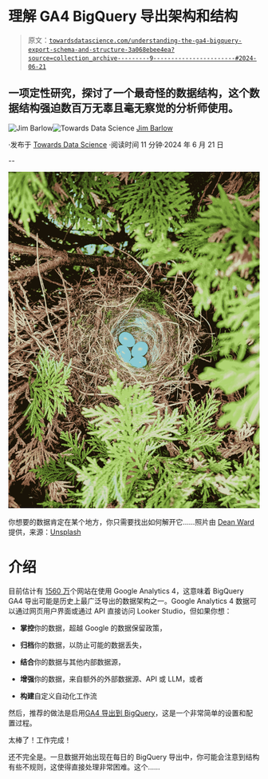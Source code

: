 # 理解 GA4 BigQuery 导出架构和结构

> 原文：[`towardsdatascience.com/understanding-the-ga4-bigquery-export-schema-and-structure-3a068ebee4ea?source=collection_archive---------9-----------------------#2024-06-21`](https://towardsdatascience.com/understanding-the-ga4-bigquery-export-schema-and-structure-3a068ebee4ea?source=collection_archive---------9-----------------------#2024-06-21)

## 一项定性研究，探讨了一个最奇怪的数据结构，这个数据结构强迫数百万无辜且毫无察觉的分析师使用。

[](https://jim-barlow.medium.com/?source=post_page---byline--3a068ebee4ea--------------------------------)![Jim Barlow](https://jim-barlow.medium.com/?source=post_page---byline--3a068ebee4ea--------------------------------)[](https://towardsdatascience.com/?source=post_page---byline--3a068ebee4ea--------------------------------)![Towards Data Science](https://towardsdatascience.com/?source=post_page---byline--3a068ebee4ea--------------------------------) [Jim Barlow](https://jim-barlow.medium.com/?source=post_page---byline--3a068ebee4ea--------------------------------)

·发布于 [Towards Data Science](https://towardsdatascience.com/?source=post_page---byline--3a068ebee4ea--------------------------------) ·阅读时间 11 分钟·2024 年 6 月 21 日

--

![](img/16fb35619de336e01dbd7b4b7da9c038.png)

你想要的数据肯定在某个地方，你只需要找出如何解开它……照片由 [Dean Ward](https://unsplash.com/@deanward?utm_source=medium&utm_medium=referral) 提供，来源：[Unsplash](https://unsplash.com/?utm_source=medium&utm_medium=referral)

# 介绍

目前估计有 [1560 万](https://trends.builtwith.com/analytics/Google-Analytics-4)个网站在使用 Google Analytics 4，这意味着 BigQuery GA4 导出可能是历史上最广泛导出的数据架构之一。Google Analytics 4 数据可以通过网页用户界面或通过 API 直接访问 Looker Studio，但如果你想：

+   **掌控**你的数据，超越 Google 的数据保留政策，

+   **归档**你的数据，以防止可能的数据丢失，

+   **结合**你的数据与其他内部数据源，

+   **增强**你的数据，来自额外的外部数据源、API 或 LLM，或者

+   **构建**自定义自动化工作流

然后，推荐的做法是启用[GA4 导出到 BigQuery](https://support.google.com/analytics/answer/9823238?hl=en)，这是一个非常简单的设置和配置过程。

太棒了！工作完成！

还不完全是。一旦数据开始出现在每日的 BigQuery 导出中，你可能会注意到结构有些不规则，这使得直接处理非常困难。这个……
